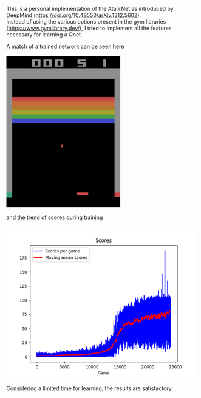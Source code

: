 This is a personal implementation of the Atari Net as introduced by DeepMind (https://doi.org/10.48550/arXiv.1312.5602).<br>
Instead of using the various options present in the gym libraries (https://www.gymlibrary.dev/), I tried to implement all the features necessary for learning a Qnet.<br>

A match of a trained network can be seen here <br><br>
<img src="https://github.com/mbelotti-nuk/AtariNet/blob/main/Results/match_speed_up.gif" width="300" height="400" />

and the trend of scores during training <br><br>
<img src="https://github.com/mbelotti-nuk/AtariNet/blob/main/Results/SCORES.png" width="500" height="400" />

Considering a limited time for learning, the results are satisfactory.
